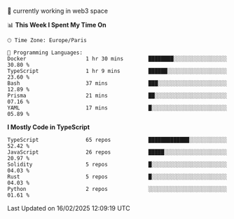 🔭 currently working in web3 space

<!--START_SECTION:waka-->
📊 **This Week I Spent My Time On** 

```text
🕑︎ Time Zone: Europe/Paris

💬 Programming Languages: 
Docker                   1 hr 30 mins        ████████░░░░░░░░░░░░░░░░░   30.80 % 
TypeScript               1 hr 9 mins         ██████░░░░░░░░░░░░░░░░░░░   23.60 % 
Bash                     37 mins             ███░░░░░░░░░░░░░░░░░░░░░░   12.89 % 
Prisma                   21 mins             ██░░░░░░░░░░░░░░░░░░░░░░░   07.16 % 
YAML                     17 mins             █░░░░░░░░░░░░░░░░░░░░░░░░   05.89 % 
```

**I Mostly Code in TypeScript** 

```text
TypeScript               65 repos            █████████████░░░░░░░░░░░░   52.42 % 
JavaScript               26 repos            █████░░░░░░░░░░░░░░░░░░░░   20.97 % 
Solidity                 5 repos             █░░░░░░░░░░░░░░░░░░░░░░░░   04.03 % 
Rust                     5 repos             █░░░░░░░░░░░░░░░░░░░░░░░░   04.03 % 
Python                   2 repos             ░░░░░░░░░░░░░░░░░░░░░░░░░   01.61 % 
```




 Last Updated on 16/02/2025 12:09:19 UTC
<!--END_SECTION:waka-->
